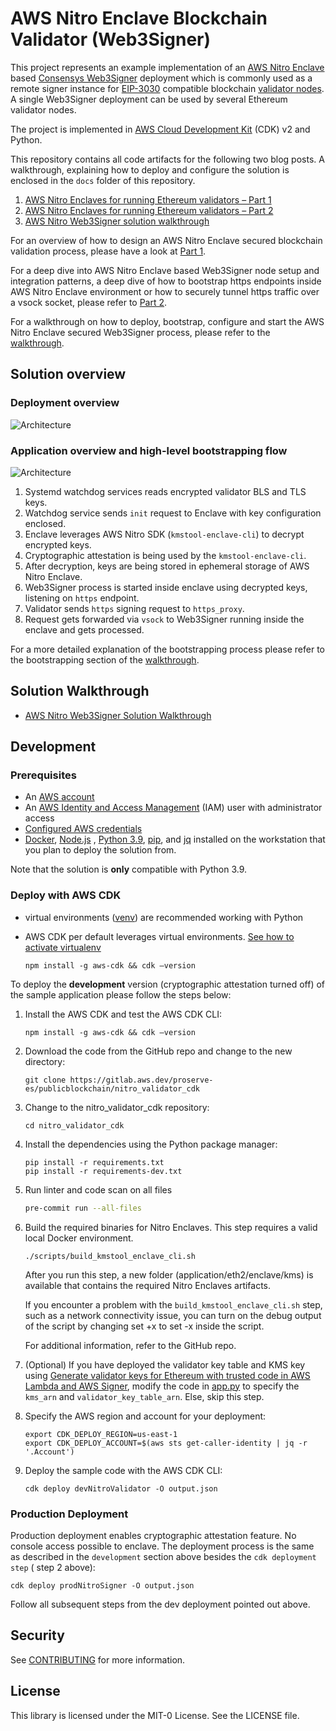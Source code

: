 # AWS Nitro Enclave Blockchain Validator (Web3Signer)

This project represents an example implementation of an [AWS Nitro Enclave](https://aws.amazon.com/ec2/nitro/nitro-enclaves/)
based [Consensys Web3Signer](https://github.com/ConsenSys/web3signer) deployment which is commonly used as a remote
signer instance for [EIP-3030](https://eips.ethereum.org/EIPS/eip-3030) compatible
blockchain [validator nodes](https://ethereum.org/en/developers/docs/consensus-mechanisms/pos/#transaction-execution-ethereum-pos).
A single Web3Signer deployment can be used by several Ethereum validator nodes.

The project is implemented in [AWS Cloud Development Kit](https://aws.amazon.com/cdk/) (CDK) v2 and Python.

This repository contains all code artifacts for the following two blog posts. A walkthrough, explaining how to deploy
and configure the solution is enclosed in the `docs` folder of this repository.

1. [AWS Nitro Enclaves for running Ethereum validators – Part 1](https://aws.amazon.com/blogs/database/aws-nitro-enclaves-for-running-ethereum-validators-part-1/)
2. [AWS Nitro Enclaves for running Ethereum validators – Part 2](https://aws.amazon.com/blogs/database/aws-nitro-enclaves-for-running-ethereum-validators-part-2/)
3. [AWS Nitro Web3Signer solution walkthrough](./docs/walkthrough.md)

For an overview of how to design an AWS Nitro Enclave secured blockchain validation process, please have a look at [Part 1](https://aws.amazon.com/blogs/database/aws-nitro-enclaves-for-running-ethereum-validators-part-1/).

For a deep dive into AWS Nitro Enclave based Web3Signer node setup and integration patterns, a deep dive of how to
bootstrap https endpoints inside AWS Nitro Enclave environment or how to securely tunnel https traffic over a vsock
socket, please refer to [Part 2](https://aws.amazon.com/blogs/database/aws-nitro-enclaves-for-running-ethereum-validators-part-2/).

For a walkthrough on how to deploy, bootstrap, configure and start the AWS Nitro Enclave secured Web3Signer process, please
refer to the [walkthrough](./docs/walkthrough.md).

## Solution overview

### Deployment overview

![Architecture](./assets/nitro_enclaves.drawio.png)

### Application overview and high-level bootstrapping flow

![Architecture](./assets/nitro_enclaves_application-architecture.png)

1. Systemd watchdog services reads encrypted validator BLS and TLS keys.
2. Watchdog service sends `init` request to Enclave with key configuration enclosed.
3. Enclave leverages AWS Nitro SDK (`kmstool-enclave-cli`) to decrypt encrypted keys.
4. Cryptographic attestation is being used by the `kmstool-enclave-cli`.
5. After decryption, keys are being stored in ephemeral storage of AWS Nitro Enclave.
6. Web3Signer process is started inside enclave using decrypted keys, listening on `https` endpoint.
7. Validator sends `https` signing request to `https_proxy`.
8. Request gets forwarded via `vsock` to Web3Signer running inside the enclave and gets processed.

For a more detailed explanation of the bootstrapping process please refer to the bootstrapping section of
the [walkthrough](./docs/walkthrough.md#bootstrapping-flow).

## Solution Walkthrough

* [AWS Nitro Web3Signer Solution Walkthrough](./docs/walkthrough.md)

## Development

### Prerequisites

* An [AWS account](https://signin.aws.amazon.com/signin?redirect_uri=https%3A%2F%2Fportal.aws.amazon.com%2Fbilling%2Fsignup%2Fresume&client_id=signup)
* An [AWS Identity and Access Management](http://aws.amazon.com/iam) (IAM) user with administrator access
* [Configured AWS credentials](https://docs.aws.amazon.com/cdk/latest/guide/getting_started.html#getting_started_prerequisites)
* [Docker](https://docs.docker.com/get-docker/), [Node.js](https://nodejs.org/en/download/)
  , [Python 3.9](https://www.python.org/downloads/release/python-3916), [pip](https://pip.pypa.io/en/stable/installing/),
  and [jq](https://stedolan.github.io/jq/) installed on the workstation that you plan to deploy the solution from.

Note that the solution is **only** compatible with Python 3.9.

### Deploy with AWS CDK

* virtual environments ([venv](https://docs.python.org/3/library/venv.html#module-venv)) are recommended working with
  Python
* AWS CDK per default leverages virtual
  environments. [See how to activate virtualenv](https://cdkworkshop.com/30-python/20-create-project/200-virtualenv.html)

   ```shell
   npm install -g aws-cdk && cdk –version
   ```

To deploy the **development** version (cryptographic attestation turned off) of the sample application please follow the
steps below:

1. Install the AWS CDK and test the AWS CDK CLI:

   ```shell
   npm install -g aws-cdk && cdk –version
   ```

2. Download the code from the GitHub repo and change to the new directory:

   ```shell
   git clone https://gitlab.aws.dev/proserve-es/publicblockchain/nitro_validator_cdk
   ```

3. Change to the nitro_validator_cdk repository:

   ```shell
   cd nitro_validator_cdk
   ```

4. Install the dependencies using the Python package manager:

   ```shell
   pip install -r requirements.txt
   pip install -r requirements-dev.txt
   ```

5. Run linter and code scan on all files

   ```bash
   pre-commit run --all-files
   ```

6. Build the required binaries for Nitro Enclaves. This step requires a valid local Docker environment.

   ```shell
   ./scripts/build_kmstool_enclave_cli.sh
   ```

   After you run this step, a new folder (application/eth2/enclave/kms) is available that contains the required Nitro
   Enclaves artifacts.

   If you encounter a problem with the `build_kmstool_enclave_cli.sh` step, such as a network connectivity issue, you
   can turn on the debug output of the script by changing set +x to set -x inside the script.

   For additional information, refer to the GitHub repo.

7. (Optional) If you have deployed the validator key table and KMS key
   using [Generate validator keys for Ethereum with trusted code in AWS Lambda and AWS Signer](https://github.com/aws-samples/eth-keygen-lambda-sam),
   modify the code in [app.py](../app.py) to specify the `kms_arn` and `validator_key_table_arn`. Else, skip this step.

8. Specify the AWS region and account for your deployment:
   ```shell
   export CDK_DEPLOY_REGION=us-east-1
   export CDK_DEPLOY_ACCOUNT=$(aws sts get-caller-identity | jq -r '.Account')
   ```

9. Deploy the sample code with the AWS CDK CLI:

   ```shell
   cdk deploy devNitroValidator -O output.json
   ```

### Production Deployment

Production deployment enables cryptographic attestation feature. No console access possible to enclave.
The deployment process is the same as described in the `development` section above besides the `cdk deployment step` (
step 2 above):

```shell
cdk deploy prodNitroSigner -O output.json
```

Follow all subsequent steps from the dev deployment pointed out above.

## Security

See [CONTRIBUTING](CONTRIBUTING.md#security-issue-notifications) for more information.

## License

This library is licensed under the MIT-0 License. See the LICENSE file.
